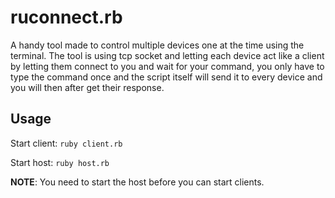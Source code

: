 # ruconnect.rb
A handy tool made to control multiple devices one at the time using the terminal. The tool is using tcp socket and letting each device act like a client by letting them connect to you and wait for your command, you only have to type the command once and the script itself will send it to every device and you will then after get their response.

## Usage
Start client: `ruby client.rb`

Start host: `ruby host.rb`

**NOTE**: You need to start the host before you can start clients.
